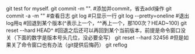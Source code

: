 git test for myself.
git commit -m "".
#添加并commit，省去add操作
git commit -a -m ""
#查看日志
git log
#只显示一行
git log --pretty=oneline
#退出log用q
#回退到某个版本(^表示上一个，^^再上一个，那100次？HEAD~100)
git reset --hard HEAD^
#回退之后还可以再回到某个当前版本，前提是命令窗口没关（下面的数字是版本号头几位，没必要全写）
git reset --hard 32456
#但是如果关了命令窗口也有办法（git提供后悔药）
git reflog